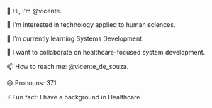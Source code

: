 👋 Hi, I’m @vicente.

👀 I’m interested in technology applied to human sciences.

🌱 I’m currently learning Systems Development.

💞️ I want to collaborate on healthcare-focused system development.

📫 How to reach me: @vicente_de_souza.

😄 Pronouns: 371.

⚡ Fun fact: I have a background in Healthcare.
<!---
vico371/vico371 is a ✨ special ✨ repository because its `README.md` (this file) appears on your GitHub profile.
You can click the Preview link to take a look at your changes.
--->
